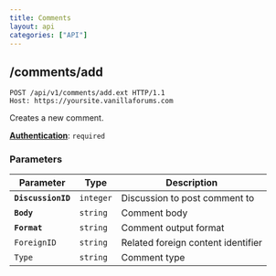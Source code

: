 ```yaml
---
title: Comments
layout: api
categories: ["API"]
---
```


## /comments/add

```http
POST /api/v1/comments/add.ext HTTP/1.1
Host: https://yoursite.vanillaforums.com
```

Creates a new comment.

[__Authentication__](../#toc_5): `required`

### Parameters

Parameter           | Type      | Description
---                 | ---       | ---
__`DiscussionID`__  | `integer` | Discussion to post comment to
__`Body`__          | `string`  | Comment body
__`Format`__        | `string`  | Comment output format
`ForeignID`         | `string`  | Related foreign content identifier
`Type`              | `string`  | Comment type
